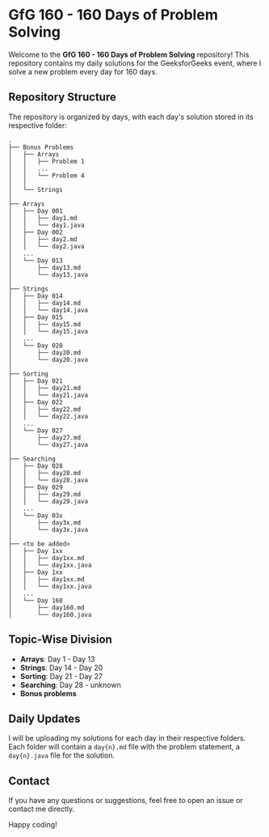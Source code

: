 # GfG 160 - 160 Days of Problem Solving

Welcome to the **GfG 160 - 160 Days of Problem Solving** repository! This repository contains my daily solutions for the GeeksforGeeks event, where I solve a new problem every day for 160 days.

## Repository Structure

The repository is organized by days, with each day's solution stored in its respective folder:

```
.
├── Bonus Problems
│   ├── Arrays
│   │   ├── Problem 1
│   │   ...
│   │   └── Problem 4
│   │
│   └── Strings
│
├── Arrays
│   ├── Day 001
│   │   ├── day1.md
│   │   └── day1.java
│   ├── Day 002
│   │   ├── day2.md
│   │   └── day2.java
│   ...
│   └── Day 013
│       ├── day13.md
│       └── day13.java
│
├── Strings
│   ├── Day 014
│   │   ├── day14.md
│   │   └── day14.java
│   ├── Day 015
│   │   ├── day15.md
│   │   └── day15.java
│   ...
│   └── Day 020
│       ├── day20.md
│       └── day20.java
│
├── Sorting
│   ├── Day 021
│   │   ├── day21.md
│   │   └── day21.java
│   ├── Day 022
│   │   ├── day22.md
│   │   └── day22.java
│   ...
│   └── Day 027
│       ├── day27.md
│       └── day27.java
│
├── Searching
│   ├── Day 028
│   │   ├── day28.md
│   │   └── day28.java
│   ├── Day 029
│   │   ├── day29.md
│   │   └── day29.java
│   ...
│   └── Day 03x
│       ├── day3x.md
│       └── day3x.java
│
├── <to be added>
│   ├── Day 1xx
│   │   ├── day1xx.md
│   │   └── day1xx.java
│   ├── Day 1xx
│   │   ├── day1xx.md
│   │   └── day1xx.java
│   ...
│   └── Day 160
│       ├── day160.md
│       └── day160.java
```

## Topic-Wise Division

- **Arrays**: Day 1 - Day 13
- **Strings**: Day 14 - Day 20
- **Sorting**: Day 21 - Day 27
- **Searching**: Day 28 - unknown
- **Bonus problems**

## Daily Updates

I will be uploading my solutions for each day in their respective folders. Each folder will contain a `day{n}.md` file with the problem statement, a `day{n}.java` file for the solution.

## Contact

If you have any questions or suggestions, feel free to open an issue or contact me directly.

Happy coding!
